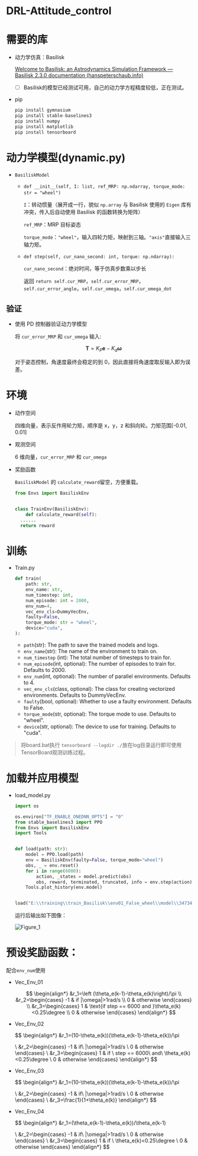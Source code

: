 # DRL-Attitude_control

# 需要的库

* 动力学仿真：Basilisk

  [Welcome to Basilisk: an Astrodynamics Simulation Framework — Basilisk 2.3.0 documentation (hanspeterschaub.info)](https://hanspeterschaub.info/basilisk/index.html)

  * [ ] Basilisk的模型已经测试可用，自己的动力学方程精度较低，正在测试。
* pip

  ```python
  pip install gymnasium
  pip install stable-baselines3
  pip install numpy
  pip install matplotlib
  pip install tensorboard
  ```

# 动力学模型(dynamic.py)

* ​`BasiliskModel`​

  * `def __init__(self, I: list, ref_MRP: np.ndarray, torque_mode: str = "wheel")`​

    ​`I`​：转动惯量（展开成一行，貌似 `np.array` ​与 Basilisk 使用的 `Eigen` ​库有冲突，传入后自动使用 Basilisk 的函数转换为矩阵）

    ​`ref_MRP`​：MRP 目标姿态

    ​`torque_mode`​：`"wheel"`​，输入四轮力矩，映射到三轴。`"axis"` ​直接输入三轴力矩。

  * ​`def step(self, cur_nano_second: int, torque: np.ndarray):`​

    ​`cur_nano_second`​：绝对时间，等于仿真步数乘以步长

    返回 `return self.cur_MRP`​，`self.cur_error_MRP`​，`self.cur_error_angle`​，`self.cur_omega`​，`self.cur_omega_dot`​

## 验证

* 使用 PD 控制器验证动力学模型

  将 `cur_error_MRP` ​和 `cur_omega` ​输入:

  $$
  \mathbf{T}=K_P\mathbf{e}-K_d\boldsymbol{\omega}
  $$

  对于姿态控制，角速度最终会稳定的到 0，因此直接将角速度取反输入即为误差。

# 环境

* 动作空间

  四维向量，表示反作用轮力矩，顺序是 x，y，z 和斜向轮。力矩范围[-0.01, 0.01]
* 观测空间

  6 维向量，`cur_error_MRP` ​和 `cur_omega`​
* 奖励函数

  ​`BasiliskModel` ​的 `calculate_reward` ​留空，方便重载。

  ```python
  from Envs import BasiliskEnv


  class TrainEnv(BasiliskEnv):
      def calculate_reward(self):
  	......
  	return reward
  ```

# 训练

* Train.py

  ```python
  def train(
      path: str,
      env_name: str,
      num_timestep: int,
      num_episode: int = 2000,
      env_num=4,
      vec_env_cls=DummyVecEnv,
      faulty=False,
      torque_mode: str = "wheel",
      device="cuda",
  ):
  ```

  * ​`path`​(str): The path to save the trained models and logs.
  * ​`env_name`​(str): The name of the environment to train on.
  * ​`num_timestep`​ (int): The total number of timesteps to train for.
  * ​`num_episode`​(int, optional): The number of episodes to train for. Defaults to 2000.
  * ​`env_num`​(int, optional): The number of parallel environments. Defaults to 4.
  * ​`vec_env_cls`​(class, optional): The class for creating vectorized environments. Defaults to DummyVecEnv.
  * ​`faulty`​(bool, optional): Whether to use a faulty environment. Defaults to False.
  * ​`torque_mode`​(str, optional): The torque mode to use. Defaults to "wheel".
  * ​`device`​(str, optional): The device to use for training. Defaults to "cuda".

> 将board.bat执行 `tensorboard --logdir ./`​ 放在log目录运行即可使用TensorBoard观测训练过程。

# 加载并应用模型

* load_model.py

  ```python
  import os

  os.environ["TF_ENABLE_ONEDNN_OPTS"] = "0"
  from stable_baselines3 import PPO
  from Envs import BasiliskEnv
  import Tools


  def load(path: str):
      model = PPO.load(path)
      env = BasiliskEnv(faulty=False, torque_mode="wheel")
      obs, _ = env.reset()
      for i in range(6000):
          action, _states = model.predict(obs)
          obs, reward, terminated, truncated, info = env.step(action)
      Tools.plot_history(env.model)


  load("E:\\training\\train_Basilisk\\env01_False_wheel\\model\\3473408.zip")
  ```

  运行后输出如下图像：

  ![Figure_1](https://github.com/user-attachments/assets/385454d3-3993-4d42-aff4-a187b63cddf9)
​

# 预设奖励函数：

配合`env_num`​使用

* Vec_Env_01

  $$
  \begin{align*}
  &r_1=\left (\theta_e(k-1)-\theta_e(k)\right)/\pi
  \\
  &r_2=\begin{cases}
  	-1 & if |\omega|>1rad/s
  	\\
  	0  & otherwise
      \end{cases}
  \\
  &r_3=\begin{cases}
  	1 & \text{if step == 6000 and }\theta_e(k)<0.25\degree
  	\\
  	0  & otherwise
      \end{cases}
  \end{align*}
  $$

* Vec_Env_02

  $$
  \begin{align*}
  &r_1=(10-\theta_e(k))(\theta_e(k-1)-\theta_e(k))/\pi

  \\
  &r_2=\begin{cases}
  	-1 & if\ |\omega|>1rad/s
  	\\
  	0  & otherwise
      \end{cases}
  \\
  &r_3=\begin{cases}
  	1 & if \ step == 6000\ and\ \theta_e(k)<0.25\degree
  	\\
  	0  & otherwise
      \end{cases}
  \end{align*}
  $$

* Vec_Env_03

  $$
  \begin{align*}
  &r_1=(10-\theta_e(k))(\theta_e(k-1)-\theta_e(k))/\pi

  \\
  &r_2=\begin{cases}
  	-1 & if\ |\omega|>1rad/s
  	\\
  	0  & otherwise
      \end{cases}
  \\
  &r_3=\frac{1}{1+\theta_e(k)}
  \end{align*}
  $$

* Vec_Env_04

  $$
  \begin{align*}
  &r_1=(\theta_e(k-1)-\theta_e(k))/\theta_e(k-1)

  \\
  &r_2=\begin{cases}
  	-1 & if\ |\omega|>1rad/s
  	\\
  	0  & otherwise
      \end{cases}
  \\
  &r_3=\begin{cases}
  	1 & if \ \theta_e(k)<0.25\degree
  	\\
  	0  & otherwise
      \end{cases}
  \end{align*}
  $$
